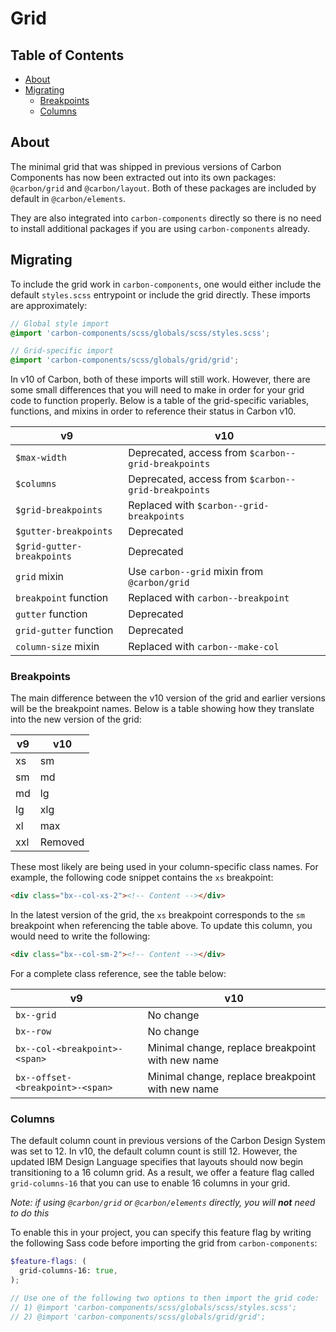 # Grid

<!-- prettier-ignore-start -->
<!-- START doctoc generated TOC please keep comment here to allow auto update -->
<!-- DON'T EDIT THIS SECTION, INSTEAD RE-RUN doctoc TO UPDATE -->
## Table of Contents

- [About](#about)
- [Migrating](#migrating)
  - [Breakpoints](#breakpoints)
  - [Columns](#columns)

<!-- END doctoc generated TOC please keep comment here to allow auto update -->
<!-- prettier-ignore-end -->

## About

The minimal grid that was shipped in previous versions of Carbon Components has
now been extracted out into its own packages: `@carbon/grid` and
`@carbon/layout`. Both of these packages are included by default in
`@carbon/elements`.

They are also integrated into `carbon-components` directly so there is no need
to install additional packages if you are using `carbon-components` already.

## Migrating

To include the grid work in `carbon-components`, one would either include the
default `styles.scss` entrypoint or include the grid directly. These imports are
approximately:

```scss
// Global style import
@import 'carbon-components/scss/globals/scss/styles.scss';

// Grid-specific import
@import 'carbon-components/scss/globals/grid/grid';
```

In v10 of Carbon, both of these imports will still work. However, there are some
small differences that you will need to make in order for your grid code to
function properly. Below is a table of the grid-specific variables, functions,
and mixins in order to reference their status in Carbon v10.

| v9                         | v10                                                 |
| -------------------------- | --------------------------------------------------- |
| `$max-width`               | Deprecated, access from `$carbon--grid-breakpoints` |
| `$columns`                 | Deprecated, access from `$carbon--grid-breakpoints` |
| `$grid-breakpoints`        | Replaced with `$carbon--grid-breakpoints`           |
| `$gutter-breakpoints`      | Deprecated                                          |
| `$grid-gutter-breakpoints` | Deprecated                                          |
| `grid` mixin               | Use `carbon--grid` mixin from `@carbon/grid`        |
| `breakpoint` function      | Replaced with `carbon--breakpoint`                  |
| `gutter` function          | Deprecated                                          |
| `grid-gutter` function     | Deprecated                                          |
| `column-size` mixin        | Replaced with `carbon--make-col`                    |

### Breakpoints

The main difference between the v10 version of the grid and earlier versions
will be the breakpoint names. Below is a table showing how they translate into
the new version of the grid:

| v9  | v10     |
| --- | ------- |
| xs  | sm      |
| sm  | md      |
| md  | lg      |
| lg  | xlg     |
| xl  | max     |
| xxl | Removed |

These most likely are being used in your column-specific class names. For
example, the following code snippet contains the `xs` breakpoint:

```html
<div class="bx--col-xs-2"><!-- Content --></div>
```

In the latest version of the grid, the `xs` breakpoint corresponds to the `sm`
breakpoint when referencing the table above. To update this column, you would
need to write the following:

```html
<div class="bx--col-sm-2"><!-- Content --></div>
```

For a complete class reference, see the table below:

| v9                               | v10                                              |
| -------------------------------- | ------------------------------------------------ |
| `bx--grid`                       | No change                                        |
| `bx--row`                        | No change                                        |
| `bx--col-<breakpoint>-<span>`    | Minimal change, replace breakpoint with new name |
| `bx--offset-<breakpoint>-<span>` | Minimal change, replace breakpoint with new name |

### Columns

The default column count in previous versions of the Carbon Design System was
set to 12. In v10, the default column count is still 12. However, the updated
IBM Design Language specifies that layouts should now begin transitioning to a
16 column grid. As a result, we offer a feature flag called `grid-columns-16`
that you can use to enable 16 columns in your grid.

_Note: if using `@carbon/grid` or `@carbon/elements` directly, you will **not**
need to do this_

To enable this in your project, you can specify this feature flag by writing the
following Sass code before importing the grid from `carbon-components`:

```scss
$feature-flags: (
  grid-columns-16: true,
);

// Use one of the following two options to then import the grid code:
// 1) @import 'carbon-components/scss/globals/scss/styles.scss';
// 2) @import 'carbon-components/scss/globals/grid/grid';
```
